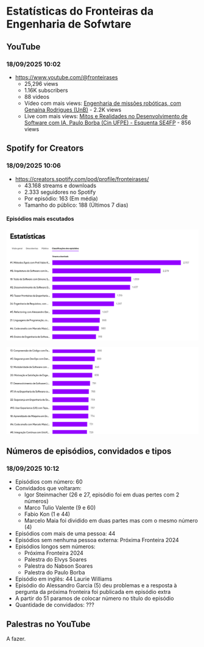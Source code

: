 # Estatísticas do Fronteiras da Engenharia de Sofwtare

## YouTube

### 18/09/2025 10:02 

- <https://www.youtube.com/@fronteirases>
  - 25,296 views
  - 1.16K subscribers
  - 88 videos
  - Vídeo com mais views: [Engenharia de missões robóticas, com Genaína Rodrigues (UnB)](https://youtu.be/qghdjPnVxW4?si=YiQd9j1y-8CWfXkC) - 2.2K views
  - Live com mais views: [Mitos e Realidades no Desenvolvimento de Software com IA, Paulo Borba (Cin UFPE) - Esquenta SE4FP](https://www.youtube.com/live/rXP4YUGeIJk?si=s6n6L8EvlXRxls7e) - 856 views

## Spotify for Creators


### 18/09/2025 10:06

- <https://creators.spotify.com/pod/profile/fronteirases/>
  - 43.168 streams e downloads
  - 2.333 seguidores no Spotify
  - Por episódio: 163 (Em média)
  - Tamanho do público: 188 (Últimos 7 dias)

#### Episódios mais escutados

![Episódios mais escutados - parte 1](imgs/image.png)
 
![Episódios mais escutados - parte 1](imgs/image-1.png)


## Números de episódios, convidados e tipos

### 18/09/2025 10:12

- Episódios com número: 60
- Convidados que voltaram:
  - Igor Steinmacher (26 e 27, episódio foi em duas pertes com 2 números) 
  - Marco Tulio Valente (9 e 60)
  - Fabio Kon (1 e 44)
  - Marcelo Maia foi dividido em duas partes mas com o mesmo número (4)
- Episódios com mais de uma pessoa: 44
- Episódios sem nenhuma pessoa externa: Próxima Fronteira 2024 
- Episódios longos sem números:
  - Próxima Fronteira 2024  
  - Palestra do Elvys Soares
  - Palestra do Nabson Soares
  - Palestra do Paulo Borba
- Episódio em inglês: 44 Laurie Williams
- Episódio do Alessandro Garcia (5) deu problemas e a resposta à pergunta da próxima fronteira foi publicada em episódio extra
- A partir do 51 paramos de colocar número no título do episódio
- Quantidade de convidados: ???

## Palestras no YouTube

A fazer.